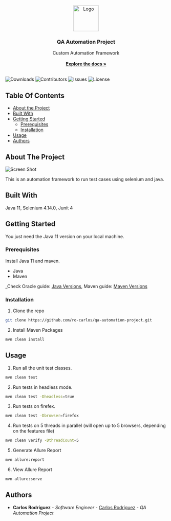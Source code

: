 <br/>
<p align="center">
  <a href="https://github.com/ro-carlos/qa-automation-project">
    <img src="https://upload.wikimedia.org/wikipedia/commons/d/d5/Selenium_Logo.png" alt="Logo" width="80" height="80">
  </a>

  <h3 align="center">QA Automation Project</h3>

  <p align="center">
    Custom Automation Framework
    <br/>
    <br/>
    <a href="https://github.com/ro-carlos/qa-automation-project"><strong>Explore the docs »</strong></a>
    <br/>
    <br/>
  </p>
</p>

![Downloads](https://img.shields.io/github/downloads/ro-carlos/qa-automation-project/total) ![Contributors](https://img.shields.io/github/contributors/ro-carlos/qa-automation-project?color=dark-green) ![Issues](https://img.shields.io/github/issues/ro-carlos/qa-automation-project) ![License](https://img.shields.io/github/license/ro-carlos/qa-automation-project) 

## Table Of Contents

* [About the Project](#about-the-project)
* [Built With](#built-with)
* [Getting Started](#getting-started)
  * [Prerequisites](#prerequisites)
  * [Installation](#installation)
* [Usage](#usage)
* [Authors](#authors)

## About The Project

![Screen Shot](https://drive.google.com/uc?export=view&id=1Ioi2nQvrn--pz3Tq1_3RW5Riq4K8AVpX)

This is an automation framework to run test cases using selenium and java.

## Built With

Java 11, Selenium 4.14.0, Junit 4

## Getting Started

You just need the Java 11 version on your local machine.

### Prerequisites

Install Java 11 and maven.

* Java
* Maven

_Check Oracle guide: [Java Versions](https://www.oracle.com/java/technologies/javase/jdk11-archive-downloads.html),  Maven guide: [Maven Versions](https://maven.apache.org/install.html)

### Installation

1. Clone the repo

```sh
git clone https://github.com/ro-carlos/qa-automation-project.git
```

2. Install Maven Packages

```sh
mvn clean install
```

## Usage

1. Run all the unit test classes.
```sh
mvn clean test
```

2. Run tests in headless mode.
```sh
mvn clean test -Dheadless=true
```

 3. Run tests on firefex.
```sh
mvn clean test -Dbrowser=firefox
```

 4. Run tests on 5 threads in parallel (will open up to 5 browsers, depending on the features file)
```sh
mvn clean verify -DthreadCount=5
```

 5. Generate Allure Report
```sh
mvn allure:report
```

 6. View Allure Report
```sh
mvn allure:serve
```


## Authors

* **Carlos Rodríguez** - *Software Engineer* - [Carlos Rodríguez](https://github.com/ro-carlos/) - *QA Automatíon Project*


